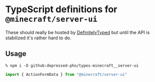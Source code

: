 # TypeScript definitions for `@minecraft/server-ui`

These should really be hosted by
[DefinitelyTyped](https://github.com/DefinitelyTyped/DefinitelyTyped) but
until the API is stabilized it's rather hard to do.

## Usage

```shell
% npm i -D github:depressed-pho/types-minecraft__server-ui
```

```typescript
import { ActionFormData } from "@minecraft/server-ui"
```
